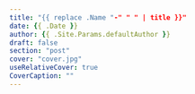 ```yaml
---
title: "{{ replace .Name "-" " " | title }}"
date: {{ .Date }}
author: {{ .Site.Params.defaultAuthor }}
draft: false
section: "post"
cover: "cover.jpg"
useRelativeCover: true
CoverCaption: ""
---
```


